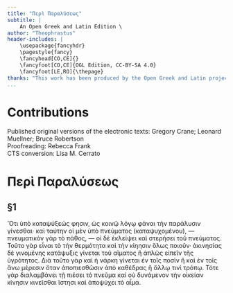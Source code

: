 ```yaml
---
title: "Περὶ Παραλύσεως"
subtitle: |
	An Open Greek and Latin Edition \ 
author: "Theophrastus"
header-includes: | 
	\usepackage{fancyhdr}
	\pagestyle{fancy}
	\fancyhead[CO,CE]{}
	\fancyfoot[CO,CE]{OGL Edition, CC-BY-SA 4.0}
	\fancyfoot[LE,RO]{\thepage}
thanks: "This work has been produced by the Open Greek and Latin project through the help of volunteers. See contributions for details."
...
```


# Contributions  

Published original versions of the electronic texts: Gregory Crane; Leonard Muellner; Bruce Robertson  
 Proofreading: Rebecca Frank  
 CTS conversion: Lisa M. Cerrato  

# Περὶ Παραλύσεως  

## §1  

<p rend="indent"><pb facs="uiug.30112023840660-1583374486redo_0436"/><milestone unit="page" n="409" type="print"/>Ὅτι ὑπὸ καταψύξεώς φησιν, ὡς κοινῷ λόγῳ φάναι τὴν παράλυσιν γίνεσθαι· καὶ ταύτην οἱ μὲν ὑπὸ πνεύματος (καταψυχομένου), — πνευματικὸν γὰρ τὸ πάθος, — οἱ δὲ ἐκλείψει καὶ στερήσει τοῦ πνεύματος. Τοῦτο γὰρ εἶναι τὸ τὴν θερμότητα καὶ τὴν κίηησιν ὅλως ποιοῦν· ἀκινησίας δὲ γινομένης κατάψυξις <pb facs="uiug.30112023840660-1583374486redo_0437"/> γίνεται τοῦ αἵματος ἢ ἁπλῶς εἰπεῖν τῆς ὑγρότητος. Διὰ τοῦτο γὰρ καὶ ἡ νάρκη γίνεται ἐν τοῖς ποσὶν ἢ καὶ ἐν τοῖς ἄνω μέρεσιν ὅταν ἀποπιεσθῶσιν ἀπὸ καθέδρας ἢ ἄλλῳ τινὶ τρόπῳ. Τότε γὰρ διαλαμβάνει τῇ πιέσει τὸ πνεῦμα καὶ οὐ δυνάμενον τὴν οἰκείαν κίνησιν κινεῖσθαι ἵστησι καὶ ἀποψύχει τὸ αἷμα. <pb facs="uiug.30112023840660-1583374486redo_0444"/></p>  

